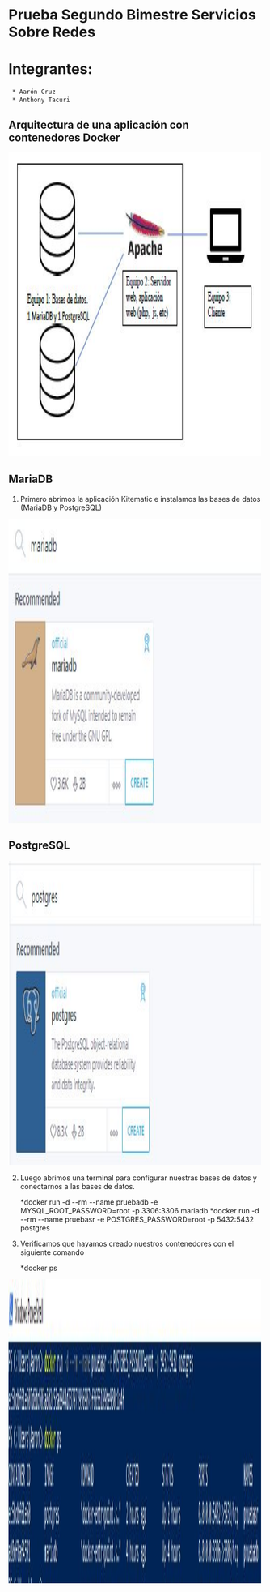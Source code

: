 # Prueba Segundo Bimestre Servicios Sobre Redes

# Integrantes:
     * Aarón Cruz
     * Anthony Tacuri

## Arquitectura de una aplicación con contenedores Docker

<img src="img/11.JPG" alt="Imagen" width="500" height="600">

## MariaDB

1. Primero abrimos la aplicación Kitematic e instalamos las bases de datos (MariaDB y PostgreSQL)

<img src="img/1.JPG" alt="Imagen" width="500" height="600">

## PostgreSQL

<img src="img/2.JPG" alt="Imagen" width="500" height="600">

2. Luego abrimos una terminal para configurar nuestras bases de datos y conectarnos a las bases de datos.

     *docker run -d --rm --name pruebadb -e MYSQL_ROOT_PASSWORD=root -p 3306:3306 mariadb
     *docker run -d --rm --name pruebasr -e POSTGRES_PASSWORD=root -p 5432:5432 postgres

3. Verificamos que hayamos creado nuestros contenedores con el siguiente comando 

     *docker ps

<img src="img/3.JPG" alt="Imagen" width="500" height="600">



